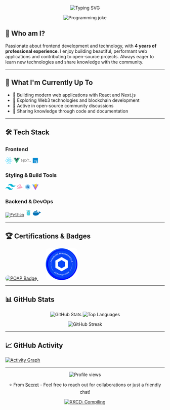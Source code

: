 <p align="center">
  <img src="https://readme-typing-svg.demolab.com?font=Fira+Code&size=26&duration=2000&pause=500&color=FF1493&background=0D1117FF&center=true&vCenter=true&repeat=true&width=700&height=60&lines=Secret+here+~+Debugging+my+life...;Code+Wizard+%7C+Bug+Summoner;Turning+caffeine+into+code+since+2020" alt="Typing SVG" />
</p>
<p align="center">
  <img src="https://readme-jokes.vercel.app/api?theme=dark&hideBorder&bgColor=%230D1117&textColor=%23FF1493" alt="Programming joke" />
</p>


## 🤪 Who am I?

Passionate about frontend development and technology, with **4 years of professional experience**. I enjoy building beautiful, performant web applications and contributing to open-source projects. Always eager to learn new technologies and share knowledge with the community.

---

## 🔭 What I'm Currently Up To

- 🚀 Building modern web applications with React and Next.js
- 🌱 Exploring Web3 technologies and blockchain development
- 💬 Active in open-source community discussions
- 📝 Sharing knowledge through code and documentation

---

## 🛠️ Tech Stack

### Frontend
<a href="https://reactjs.org/"><code><img height="20" src="./images/react.svg" alt="React"></code></a>
<a href="https://v3.cn.vuejs.org"><code><img height="20" src="./images/vue.png" alt="Vue.js"></code></a>
<a href="https://nextjs.org/"><code><img height="20" src="./images/next.png" alt="Next.js"></code></a>
<a href="https://www.tslang.cn/index.html"><code><img height="20" src="./images/typescript.png" alt="TypeScript"></code></a>

### Styling & Build Tools
<a href="https://tailwindcss.com"><code><img height="20" src="./images/tailwindcss.png" alt="Tailwind CSS"></code></a>
<a href="https://sass-lang.com"><code><img height="20" src="./images/sass2.png" alt="Sass"></code></a>
<a href="https://webpack.js.org/"><code><img height="20" src="./images/webpack.svg" alt="Webpack"></code></a>
<a href="https://cn.vitejs.dev"><code><img height="20" src="./images/vite.png" alt="Vite"></code></a>

### Backend & DevOps
<a href="https://www.python.org"><code><img height="20" src="https://cdn.jsdelivr.net/gh/devicons/devicon@latest/icons/python/python-original.svg" alt="Python"></code></a>
<a href="https://go.dev/"><code><img height="20" src="./images/golang.png" alt="Go"></code></a>
<a href="https://www.docker.com"><code><img height="20" src="./images/docker.png" alt="Docker"></code></a>

---

## 🏆 Certifications & Badges

<a href="https://collectors.poap.xyz/scan/0x88d6fa78b18624A189140d5E8B131F639CeF3Fb2">
  <img src="https://assets.poap.xyz/7f8e4878-9ef9-4cd5-abdc-4147ba6e2094.gif" alt="POAP Badge" width="100" style="border-radius: 8px;">
</a>
&nbsp;&nbsp;&nbsp;&nbsp;&nbsp;
<a href="https://www.credly.com/earner/earned/badge/f17024c1-42bf-48c2-a17e-18bea1df8895">
  <img height="100" src="./images/chainlink-fundamentals-certification.png" alt="Chainlink Fundamentals Certification" style="border-radius: 8px;">
</a>

---

## 📊 GitHub Stats

<p align="center">
  <img src="https://github-readme-stats.vercel.app/api?username=Secret1007&show_icons=true&theme=dark&hide_border=true&bg_color=0D1117" alt="GitHub Stats" height="180px" />
  <img src="https://github-readme-stats.vercel.app/api/top-langs/?username=Secret1007&show_icons=true&theme=dark&hide_border=true&bg_color=0D1117&layout=compact&langs_count=8" alt="Top Languages" height="180px" />
</p>

<p align="center">
  <img src="https://github-readme-streak-stats.herokuapp.com/?user=Secret1007&theme=dark&hide_border=true&background=0D1117" alt="GitHub Streak" />
</p>

---

## 📈 GitHub Activity

[![Activity Graph](https://github-readme-activity-graph.vercel.app/graph?username=Secret1007&theme=react-dark&hide_border=true&bg_color=0D1117)](https://github.com/ashutosh00710/github-readme-activity-graph)



---

<p align="center">
  <img src="https://komarev.com/ghpvc/?username=Secret1007&label=Profile%20Views&color=brightgreen&style=flat-square" alt="Profile views" />
</p>

<p align="center">
  ⭐️ From <a href="https://github.com/Secret1007">Secret</a> - Feel free to reach out for collaborations or just a friendly chat!
</p>

<p align="center">
  <a href="https://xkcd.com/303/">
    <img src="https://imgs.xkcd.com/comics/compiling.png" alt="XKCD: Compiling" width="500" />
  </a>
  
</p>
